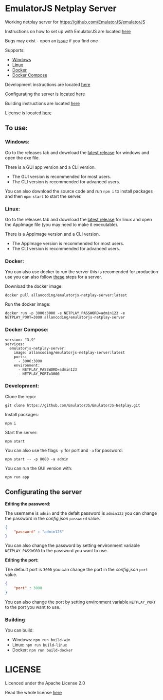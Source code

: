 # EmulatorJS Netplay Server

Working netplay server for https://github.com/EmulatorJS/emulatorJS

Instructions on how to set up with EmulatorJS are located [here](https://emulatorjs.org/docs4devs/Netplay.html)

Bugs may exist - open an [issue](https://github.com/EmulatorJS/EmulatorJS-Netplay/issues) if you find one

Supports:
* [Windows](#windows)
* [Linux](#linux)
* [Docker](#docker)
* [Docker Compose](#docker-compose)

Development instructions are located [here](#development)

Configurating the server is located [here](#configurating-the-server)

Building instructions are located [here](#building)

License is located [here](#license)

## To use:

### Windows:

Go to the releases tab and download the [latest release](https://github.com/EmulatorJS/EmulatorJS-Netplay/releases/tag/latest) for windows and open the exe file.

There is a GUI app version and a CLI version.
* The GUI version is recommended for most users.
* The CLI version is recommended for advanced users.

You can also download the source code and run `npm i` to install packages and then `npm start` to start the server.

### Linux:

Go to the releases tab and download the [latest release](https://github.com/EmulatorJS/EmulatorJS-Netplay/releases/tag/latest) for linux and open the AppImage file (you may need to make it executable).

There is a AppImage version and a CLI version.
* The AppImage version is recommended for most users.
* The CLI version is recommended for advanced users.

### Docker:

You can also use docker to run the server this is recomended for production use you can also follow [these](#development) steps for a server.

Download the docker image:
```
docker pull allancoding/emulatorjs-netplay-server:latest
```
Run the docker image:
```
docker run -p 3000:3000 -e NETPLAY_PASSWORD=admin123 -e NETPLAY_PORT=3000 allancoding/emulatorjs-netplay-server
```

### Docker Compose:

```
version: "3.9"
services:
  emulatorjs-netplay-server:
    image: allancoding/emulatorjs-netplay-server:latest
    ports:
      - 3000:3000
    environment:
      - NETPLAY_PASSWORD=admin123
      - NETPLAY_PORT=3000
```

### Development:

Clone the repo:

```
git clone https://github.com/EmulatorJS/EmulatorJS-Netplay.git
```

Install packages:
```
npm i
```
Start the server:
```
npm start
```
You can also use the flags `-p` for port and `-a` for password:
```
npm start -- -p 8080 -a admin
```
You can run the GUI version with:
```
npm run app
```

## Configurating the server

**Editing the password:**

The username is `admin` and the defalt password is `admin123` you can change the password in the *config.json* `password` value.

```json
{
    "password" : "admin123"
}
```
You can also change the password by setting environment variable `NETPLAY_PASSWORD` to the password you want to use.

**Editing the port:**

The default port is `3000` you can change the port in the *config.json* `port` value.

```json
{
    "port" : 3000
}
```
You can also change the port by setting environment variable `NETPLAY_PORT` to the port you want to use.

### Building

You can build:
* Windows: `npm run build-win`
* Linux: `npm run build-linux`
* Docker: `npm run build-docker`
# LICENSE

Licenced under the Apache License 2.0

Read the whole license [here](LICENSE)
